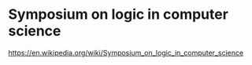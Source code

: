# Symposium on logic in computer science

https://en.wikipedia.org/wiki/Symposium_on_logic_in_computer_science

